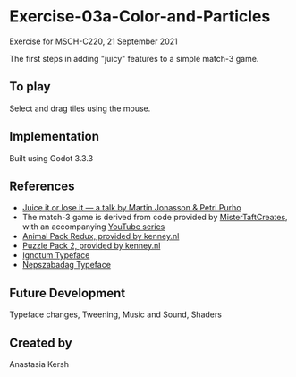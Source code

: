 # Exercise-03a-Color-and-Particles

Exercise for MSCH-C220, 21 September 2021

The first steps in adding "juicy" features to a simple match-3 game.

## To play

Select and drag tiles using the mouse.


## Implementation

Built using Godot 3.3.3

## References
 * [Juice it or lose it — a talk by Martin Jonasson & Petri Purho](https://www.youtube.com/watch?v=Fy0aCDmgnxg)
 * The match-3 game is derived from code provided by [MisterTaftCreates](https://github.com/mistertaftcreates/Godot_match_3), with an accompanying [YouTube series](https://www.youtube.com/playlist?list=PL4vbr3u7UKWqwQlvwvgNcgDL1p_3hcNn2)
 * [Animal Pack Redux, provided by kenney.nl](https://kenney.nl/assets/animal-pack-redux)
 * [Puzzle Pack 2, provided by kenney.nl](https://kenney.nl/assets/puzzle-pack-2)
 * [Ignotum Typeface](https://fontesk.com/ignotum-font/)
 * [Nepszabadag Typeface](https://fontesk.com/nepszabadsag-font/)
 

## Future Development

Typeface changes, Tweening, Music and Sound, Shaders

## Created by 

Anastasia Kersh
```

